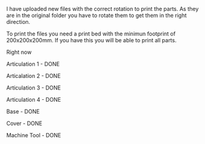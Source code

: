 I have uploaded new files with the correct rotation to print the parts. As they are in the original folder you have to rotate them to get them in the right direction.

To print the files you need a print bed with the minimun footprint of 200x200x200mm. If you have this you will be able to print all parts. 

Right now 

Articulation 1 - DONE

Articalation 2 - DONE

Articulation 3 - DONE

Articulation 4 - DONE

Base - DONE

Cover - DONE

Machine Tool - DONE
